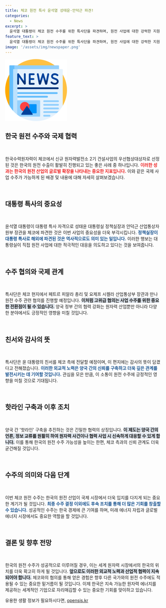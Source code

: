 ```yaml
---
title: 체코 원전 특사 윤석열 성태윤·안덕근 파견!
categories:
  - News
excerpt: >
  윤석열 대통령이 체코 원전 수주를 위한 특사단을 파견하며, 원전 사업에 대한 강력한 지원 의지를 표명했습니다. 정책실장과 산업부 장관이 첫 해외 특사로 나서는 이번 외교 행보가 어떤 성과를 낼지 주목됩니다!
feature_text: >
  윤석열 대통령이 체코 원전 수주를 위한 특사단을 파견하며, 원전 사업에 대한 강력한 지원 의지를 표명했습니다. 정책실장과 산업부 장관이 첫 해외 특사로 나서는 이번 외교 행보가 어떤 성과를 낼지 주목됩니다!
image: '/assets/img/newspaper.png'
---
```


<p><img src="/assets/img/newspaper.png" alt="kimp 속보" /></p>

<h2 data-ke-size="size26">한국 원전 수주와 국제 협력</h2>

<p data-ke-size="size16">&nbsp;</p>

<p>한국수력원자력이 체코에서 신규 원자력발전소 2기 건설사업의 우선협상대상자로 선정된 것은 한국의 원전 수출이 활발히 진행되고 있는 좋은 사례 중 하나입니다. <b><span style="color: #ee2323;">이러한 성과는 한국의 원전 산업의 글로벌 확장을 나타내는 중요한 지표입니다.</span></b> 이와 같은 국제 사업 수주가 가능하게 된 배경 및 내용에 대해 자세히 살펴보겠습니다.</p>

<p data-ke-size="size16">&nbsp;</p>

<h2 data-ke-size="size26">대통령 특사의 중요성</h2>

<p data-ke-size="size16">&nbsp;</p>

<p>윤석열 대통령이 대통령 특사 자격으로 성태윤 대통령실 정책실장과 안덕근 산업통상자원부 장관을 체코에 파견한 것은 이번 사업의 중요성을 더욱 부각시킵니다. <b><span style="color: #1a5490;">정책실장이 대통령 특사로 해외에 파견된 것은 역사적으로도 의미 있는 일입니다.</span></b> 이러한 행보는 대통령실이 직접 원전 사업에 대한 적극적인 대응을 의도하고 있다는 것을 보여줍니다.</p>

<p data-ke-size="size16">&nbsp;</p>

<h2 data-ke-size="size26">수주 협의와 국제 관계</h2>

<p data-ke-size="size16">&nbsp;</p>

<p>특사단은 체코 현지에서 페트르 피알라 총리 및 요제프 시켈라 산업통상부 장관과 만나 원전 수주 관련 협의를 진행할 예정입니다. <b><span style="background-color: #21538527;">이처럼 고위급 협의는 사업 수주를 위한 중요한 전환점이 될 수 있습니다.</span></b> 양국 정부 간의 협력 강화는 원자력 산업뿐만 아니라 다양한 분야에서도 긍정적인 영향을 미칠 것입니다.</p>

<p data-ke-size="size16">&nbsp;</p>

<h2 data-ke-size="size26">친서와 감사의 뜻</h2>

<p data-ke-size="size16">&nbsp;</p>

<p>특사단은 윤 대통령의 친서를 체코 측에 전달할 예정이며, 이 편지에는 감사의 뜻이 담겼다고 전해졌습니다. <b><span style="color: #1a5490;">이러한 외교적 노력은 양국 간의 신뢰를 구축하고 더욱 깊은 관계를 발전시키는 데 기여할 것입니다.</span></b> 관심을 모은 만큼, 이 소통이 원전 수주에 긍정적인 영향을 미칠 것으로 기대됩니다.</p>

<p data-ke-size="size16">&nbsp;</p>

<h2 data-ke-size="size26">핫라인 구축과 이후 조치</h2>

<p data-ke-size="size16">&nbsp;</p>

<p>양국 간 '핫라인' 구축을 추진하는 것은 긴밀한 협력의 상징입니다. <b><span style="background-color: #21538527;">이 제도는 양국 간의 언론, 정보 교류를 원활히 하여 원자력 사건이나 협력 사업 시 신속하게 대응할 수 있게 합니다.</span></b> 이를 통해 한국의 원전 수주 가능성을 높이는 한편, 체코 측과의 신뢰 관계도 더욱 굳건해질 것입니다.</p>

<p data-ke-size="size16">&nbsp;</p>

<h2 data-ke-size="size26">수주의 의미와 다음 단계</h2>

<p data-ke-size="size16">&nbsp;</p>

<p>이번 체코 원전 수주는 한국의 원전 산업이 국제 시장에서 더욱 입지를 다지게 되는 중요한 계기가 될 것입니다. <b><span style="color: #1a5490;">최종 수주 결정 이외에도 후속 조치를 통해 더 많은 기회를 창출할 수 있습니다.</span></b> 성공적인 수주는 한국 경제에 큰 기여를 하며, 미래 에너지 자립과 글로벌 에너지 시장에서도 중요한 역할을 할 것입니다.</p>

<p data-ke-size="size16">&nbsp;</p>

<h2 data-ke-size="size26">결론 및 향후 전망</h2>

<p data-ke-size="size16">&nbsp;</p>

<p>한국의 원전 수주가 성공적으로 이루어질 경우, 이는 세계 원자력 시장에서의 한국의 위치를 더욱 확고히 하게 될 것입니다. <b><span style="background-color: #21538527;">앞으로도 이러한 외교적 노력과 산업적 협력이 지속되어야 합니다.</span></b> 체코와의 협의를 통해 얻은 경험은 향후 다른 국가와의 원전 수주에도 적용될 수 있는 중요한 밑거름이 될 것입니다. 이제 한국은 지속 가능한 원자력 에너지를 제공하는 세계적인 기업으로 자리매김할 수 있는 중요한 기회를 맞이하고 있습니다.</p>
유용한 생활 정보가 필요하시다면, <a href="https://opensis.kr" rel="dofollow">opensis.kr</a>


